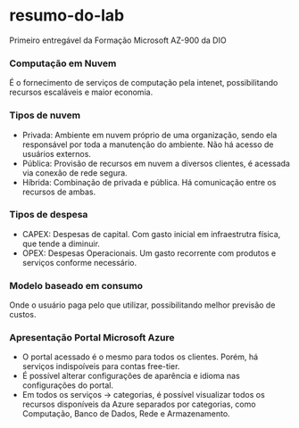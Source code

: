 # resumo-do-lab
Primeiro entregável da Formação Microsoft AZ-900 da DIO

### Computação em Nuvem
É o fornecimento de serviços de computação pela intenet, possibilitando recursos escaláveis e maior economia.
### Tipos de nuvem
- Privada: Ambiente em nuvem próprio de uma organização, sendo ela responsável por toda a manutenção do ambiente. Não há acesso de usuários externos.
- Pública: Provisão de recursos em nuvem a diversos clientes, é acessada via conexão de rede segura.
- Híbrida: Combinação de privada e pública. Há comunicação entre os recursos de ambas.
### Tipos de despesa
- CAPEX: Despesas de capital. Com gasto inicial em infraestrutra física, que tende a diminuir.
- OPEX: Despesas Operacionais. Um gasto recorrente com produtos e serviços conforme necessário.
### Modelo baseado em consumo
Onde o usuário paga pelo que utilizar, possibilitando melhor previsão de custos.
### Apresentação Portal Microsoft Azure
- O portal acessado é o mesmo para todos os clientes. Porém, há serviços indispoíveis para contas free-tier.
- É possível alterar configurações de aparência e idioma nas configurações do portal.
- Em todos os serviços -> categorias, é possível visualizar todos os recursos disponíveis da Azure separados por categorias, como Computação, Banco de Dados, Rede e Armazenamento.
